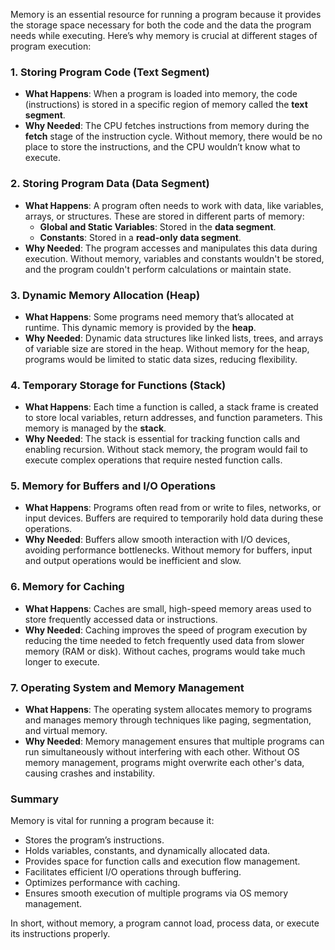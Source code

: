 Memory is an essential resource for running a program because it provides the storage space necessary for both the code and the data the program needs while executing. Here’s why memory is crucial at different stages of program execution:

### 1. **Storing Program Code (Text Segment)**
- **What Happens**: When a program is loaded into memory, the code (instructions) is stored in a specific region of memory called the **text segment**.
- **Why Needed**: The CPU fetches instructions from memory during the **fetch** stage of the instruction cycle. Without memory, there would be no place to store the instructions, and the CPU wouldn’t know what to execute.

### 2. **Storing Program Data (Data Segment)**
- **What Happens**: A program often needs to work with data, like variables, arrays, or structures. These are stored in different parts of memory:
  - **Global and Static Variables**: Stored in the **data segment**.
  - **Constants**: Stored in a **read-only data segment**.
- **Why Needed**: The program accesses and manipulates this data during execution. Without memory, variables and constants wouldn't be stored, and the program couldn't perform calculations or maintain state.

### 3. **Dynamic Memory Allocation (Heap)**
- **What Happens**: Some programs need memory that’s allocated at runtime. This dynamic memory is provided by the **heap**.
- **Why Needed**: Dynamic data structures like linked lists, trees, and arrays of variable size are stored in the heap. Without memory for the heap, programs would be limited to static data sizes, reducing flexibility.

### 4. **Temporary Storage for Functions (Stack)**
- **What Happens**: Each time a function is called, a stack frame is created to store local variables, return addresses, and function parameters. This memory is managed by the **stack**.
- **Why Needed**: The stack is essential for tracking function calls and enabling recursion. Without stack memory, the program would fail to execute complex operations that require nested function calls.

### 5. **Memory for Buffers and I/O Operations**
- **What Happens**: Programs often read from or write to files, networks, or input devices. Buffers are required to temporarily hold data during these operations.
- **Why Needed**: Buffers allow smooth interaction with I/O devices, avoiding performance bottlenecks. Without memory for buffers, input and output operations would be inefficient and slow.

### 6. **Memory for Caching**
- **What Happens**: Caches are small, high-speed memory areas used to store frequently accessed data or instructions.
- **Why Needed**: Caching improves the speed of program execution by reducing the time needed to fetch frequently used data from slower memory (RAM or disk). Without caches, programs would take much longer to execute.

### 7. **Operating System and Memory Management**
- **What Happens**: The operating system allocates memory to programs and manages memory through techniques like paging, segmentation, and virtual memory.
- **Why Needed**: Memory management ensures that multiple programs can run simultaneously without interfering with each other. Without OS memory management, programs might overwrite each other's data, causing crashes and instability.

### Summary
Memory is vital for running a program because it:
- Stores the program’s instructions.
- Holds variables, constants, and dynamically allocated data.
- Provides space for function calls and execution flow management.
- Facilitates efficient I/O operations through buffering.
- Optimizes performance with caching.
- Ensures smooth execution of multiple programs via OS memory management.

In short, without memory, a program cannot load, process data, or execute its instructions properly.
